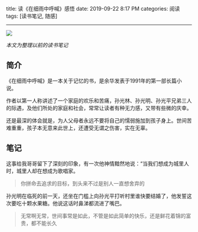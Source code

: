 title: 读《在细雨中呼喊》感悟
date: 2019-09-22 8:17 PM
categories: 阅读
tags: [读书笔记, 随感]

----

![](https://image.ponder.work/mweb/15691588851421.jpg)

*本文为整理以前的读书笔记*

## 简介

《在细雨中呼喊》是一本关于记忆的书，是余华发表于1991年的第一部长篇小说。

作者以第一人称讲述了一个家庭的欢乐和苦痛，孙光林、孙光明、孙光平兄弟三人的际遇，及他们所处的家庭和社会，常常让读者有种无力感，又带有些微的庆幸。

还是最深的体会就是，为人父母者永远不要将自己的懦弱施加到孩子身上。世间苦难重重，孩子本无意来此世上，还遭受无谓之伤害，实在无辜。

## 笔记

这事给我哥哥留下了深刻的印象，有一次他神情黯然地说：“当我们想成为城里人时，城里人却在想成为歌唱家。
> 你拼命去追求的目标，到头来不过是别人一直想舍弃的

孙光明在临死的前一天，还坐在门槛上向孙光平打听村里谁快要结婚了，他发誓这次要吃十颗水果糖。他说这话时鼻涕都流进了嘴巴。
> 无常啊无常，世间事常是如此，不管是如此简单的快乐，还是鲜花着锦的富贵，都不能长久




